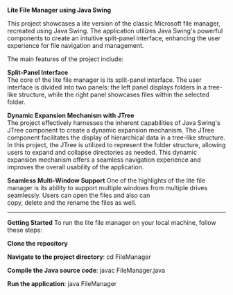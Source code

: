 **Lite File Manager using Java Swing**

This project showcases a lite version of the classic Microsoft file manager, recreated using Java Swing. The application utilizes Java Swing's powerful components to create an intuitive split-panel interface, enhancing the user experience for file navigation and management. 

The main features of the project include:  

  **Split-Panel Interface**  
  The core of the lite file manager is its split-panel interface. The user interface is divided into two panels: the left panel displays folders in a tree-like 
  structure, while the right panel showcases files within the selected folder.  

  **Dynamic Expansion Mechanism with JTree**  
  The project effectively harnesses the inherent capabilities of Java Swing's JTree component to create a dynamic expansion mechanism. The JTree component 
  facilitates the display of hierarchical data in a tree-like structure. In this project, the JTree is utilized to represent the folder structure, allowing users to 
  expand and collapse directories as needed. This dynamic expansion mechanism offers a seamless navigation experience and improves the overall usability of the 
  application.  
  
  **Seamless Multi-Window Support**
  One of the highlights of the lite file manager is its ability to support multiple windows from multiple drives seamlessly. Users can open the files and also can  
  copy, delete and the rename the files as well. 
  
  ---
 **Getting Started**
  To run the lite file manager on your local machine, follow these steps:
  
  **Clone the repository**  
  
  **Navigate to the project directory**: cd FileManager  
  
  **Compile the Java source code**: javac FileManager.java  
  
  **Run the application**: java FileManager  
  
  
